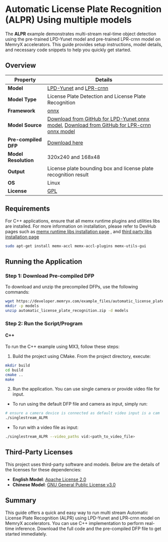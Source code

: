 # Automatic License Plate Recognition (ALPR) Using multiple models

The **ALPR** example demonstrates multi-stream real-time object detection using the pre-trained LPD-Yunet model and pre-trained LPR-crnn model on MemryX accelerators. This guide provides setup instructions, model details, and necessary code snippets to help you quickly get started.

## Overview

| Property             | Details                                                                 |
|----------------------|-------------------------------------------------------------------------|
| **Model**            | [LPD-Yunet]([(https://github.com/opencv/opencv_zoo/tree/main/models/license_plate_detection_yunet)) and [LPR-crnn](https://github.com/we0091234/Chinese_license_plate_detection_recognition/tree/main)     |
| **Model Type**       | License Plate Detection and License Plate Recognition            |
| **Framework**        | [onnx](https://onnx.ai/)                                                    |
| **Model Source**     | [Download from GitHub for LPD-Yunet onnx model](https://github.com/opencv/opencv_zoo/tree/main/models/license_plate_detection_yunet), [Download from GitHub for LPR-crnn onnx model](https://github.com/we0091234/Chinese_license_plate_detection_recognition/tree/main)  |
| **Pre-compiled DFP** | [Download here](https://developer.memryx.com/example_files/automatic_license_plate_recognition.zip)                                         |
| **Model Resolution** | 320x240 and 168x48                                              |
| **Output**           | License plate bounding box and license plate recognition result |
| **OS**               | Linux |
| **License**          | [GPL](LICENSE.md) |

## Requirements

For C++ applications, ensure that all memx runtime plugins and utilities libs are installed. For more information on installation, please refer to DevHub pages such as [memx runtime libs installation page](https://developer.memryx.com/docs_dev/get_started/install_driver.html) , and [third party libs installation page](https://developer.memryx.com/docs_dev/tutorials/requirements/installation.html)

```bash
sudo apt-get install memx-accl memx-accl-plugins memx-utils-gui 
```

## Running the Application

### Step 1: Download Pre-compiled DFP

To download and unzip the precompiled DFPs, use the following commands:
```bash
wget https://developer.memryx.com/example_files/automatic_license_plate_recognition.zip
mkdir -p models
unzip automatic_license_plate_recognition.zip -d models
```

### Step 2: Run the Script/Program


#### C++


To run the C++ example using MX3, follow these steps:


1. Build the project using CMake. From the project directory, execute:

```bash
mkdir build
cd build
cmake ..
make
```

2. Run the application. You can use single camera or provide video file for input.

* To run using the default DFP file and camera as input, simply run:

```bash
# ensure a camera device is connected as default video input is a cam
./singlestream_ALPR
```

* To run with a video file as input:

```bash
./singlestream_ALPR --video_paths vid:<path_to_video_file> 
```


## Third-Party Licenses

This project uses third-party software and models. Below are the details of the licenses for these dependencies:
 
* **English Model**: [Apache License 2.0](https://github.com/opencv/opencv_zoo/blob/main/models/license_plate_detection_yunet/LICENSE)
* **Chinese Model**: [GNU General Public License v3.0](https://github.com/we0091234/Chinese_license_plate_detection_recognition/blob/main/LICENSE)

## Summary

This guide offers a quick and easy way to run multi stream Automatic License Plate Recognition (ALPR) using LPD-Yunet and LPR-crnn model on MemryX accelerators. You can use C++ implementation to perform real-time inference. Download the full code and the pre-compiled DFP file to get started immediately.
